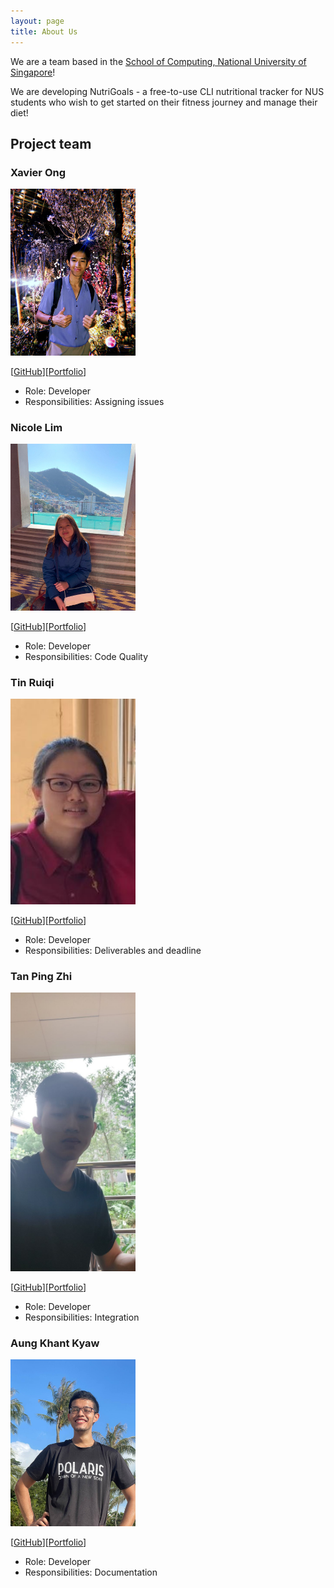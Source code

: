 ```yaml
---
layout: page
title: About Us
---
```


We are a team based in the [School of Computing, National University of Singapore](http://www.comp.nus.edu.sg)!

We are developing NutriGoals - a free-to-use CLI nutritional tracker for NUS students who wish to get started on their fitness journey and manage their diet!<br>

## Project team

### Xavier Ong

<img src="images/xav168.png" width="200px">

[[GitHub](https://github.com/xav168)][[Portfolio](team/xav168.md)]

* Role: Developer
* Responsibilities: Assigning issues

### Nicole Lim

<img src="images/nicolelim02.png" width="200px">

[[GitHub](http://github.com/nicolelim02)][[Portfolio](team/nicolelim02.md)]

* Role: Developer
* Responsibilities: Code Quality

### Tin Ruiqi

<img src="images/ruiqi7.png" width="200px">

[[GitHub](http://github.com/ruiqi7)][[Portfolio](team/ruiqi7.md)]

* Role: Developer
* Responsibilities: Deliverables and deadline

### Tan Ping Zhi

<img src="images/tanpingzhi.png" width="200px">

[[GitHub](https://github.com/TanPingZhi)][[Portfolio](team/tanpingzhi.md)]


* Role: Developer
* Responsibilities: Integration

### Aung Khant Kyaw

<img src="images/akkfiros.png" width="200px">

[[GitHub](http://github.com/akkfiros)][[Portfolio](team/akkfiros.md)]


* Role: Developer
* Responsibilities: Documentation
